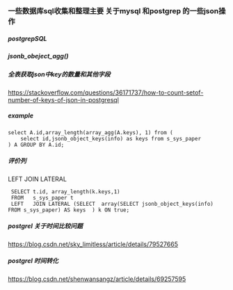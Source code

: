 ### 一些数据库sql收集和整理主要 关于mysql 和postgrep 的一些json操作
##### postgrepSQL

##### jsonb_obeject_agg()

##### 全表获取json中key的数量和其他字段
https://stackoverflow.com/questions/36171737/how-to-count-setof-number-of-keys-of-json-in-postgresql
##### example
````
select A.id,array_length(array_agg(A.keys), 1) from (
    select id,jsonb_object_keys(info) as keys from s_sys_paper 
) A GROUP BY A.id;
````
##### 评价列
LEFT JOIN LATERAL
````	
 SELECT t.id, array_length(k.keys,1)
 FROM   s_sys_paper t
 LEFT   JOIN LATERAL (SELECT  array(SELECT jsonb_object_keys(info) FROM s_sys_paper) AS keys  ) k ON true;
````
##### postgrel 关于时间比较问题
https://blog.csdn.net/sky_limitless/article/details/79527665 

##### postgrel 时间转化
https://blog.csdn.net/shenwansangz/article/details/69257595

